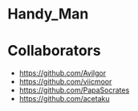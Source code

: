 # Handy_Man


# Collaborators
- https://github.com/Avilgor
- https://github.com/viicmoor
- https://github.com/PapaSocrates
- https://github.com/acetaku
